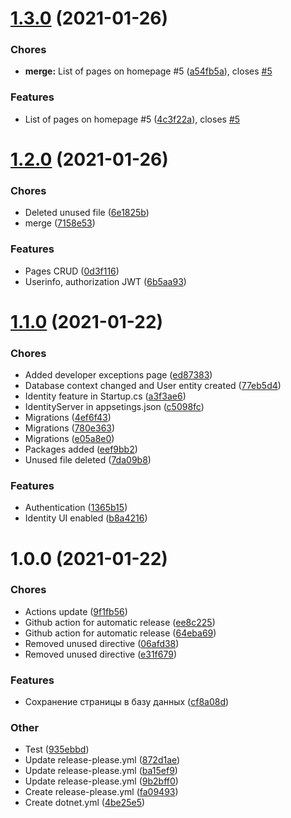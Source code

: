 # [1.3.0](https://github.com/averichev/Vera-CMS/compare/v1.2.0...v1.3.0) (2021-01-26)

### Chores

- **merge:** List of pages on homepage #5 ([a54fb5a](https://github.com/averichev/Vera-CMS/commit/a54fb5ae61151bf947b950bc8e23f906e31b2f3e)), closes [#5](https://github.com/averichev/Vera-CMS/issues/5)

### Features

- List of pages on homepage #5 ([4c3f22a](https://github.com/averichev/Vera-CMS/commit/4c3f22af2661b790503cabe450fc8ffbd3537525)), closes [#5](https://github.com/averichev/Vera-CMS/issues/5)

# [1.2.0](https://github.com/averichev/Vera-CMS/compare/v1.1.0...v1.2.0) (2021-01-26)

### Chores

- Deleted unused file ([6e1825b](https://github.com/averichev/Vera-CMS/commit/6e1825ba0f072dc6e73265923033e3cc537d84f5))
- merge ([7158e53](https://github.com/averichev/Vera-CMS/commit/7158e535270078cc5bf081ebf2acb2016f779978))

### Features

- Pages CRUD ([0d3f116](https://github.com/averichev/Vera-CMS/commit/0d3f1162c21b0093d7c8c09f5cc8ca5c68c72a21))
- Userinfo, authorization JWT ([6b5aa93](https://github.com/averichev/Vera-CMS/commit/6b5aa93c5faee3f35c330a8b9dae116cdeca80d6))

# [1.1.0](https://github.com/averichev/Vera-CMS/compare/v1.0.0...v1.1.0) (2021-01-22)

### Chores

- Added developer exceptions page ([ed87383](https://github.com/averichev/Vera-CMS/commit/ed873835881d6b37a9449c6f9954b9a693661482))
- Database context changed and User entity created ([77eb5d4](https://github.com/averichev/Vera-CMS/commit/77eb5d49dac427be8f4cc469cd4d794cdbf1d1a6))
- Identity feature in Startup.cs ([a3f3ae6](https://github.com/averichev/Vera-CMS/commit/a3f3ae663b4258aaf085d17b1205b92812f40f24))
- IdentityServer in appsetings.json ([c5098fc](https://github.com/averichev/Vera-CMS/commit/c5098fc1a0e02185eaa95455ed4ac36c57466940))
- Migrations ([4ef6f43](https://github.com/averichev/Vera-CMS/commit/4ef6f4340ff59be952bc6305c75535db726e456f))
- Migrations ([780e363](https://github.com/averichev/Vera-CMS/commit/780e363972deacc6cfab27fd5e295ff92d6591ff))
- Migrations ([e05a8e0](https://github.com/averichev/Vera-CMS/commit/e05a8e0fd350cfb36b78c4def47f8aaa11ae4d8c))
- Packages added ([eef9bb2](https://github.com/averichev/Vera-CMS/commit/eef9bb2ebf7e56b3be0f10b15a1e72fbfdb57587))
- Unused file deleted ([7da09b8](https://github.com/averichev/Vera-CMS/commit/7da09b8bb593a08b7c4f5d329c0333d2333af2b7))

### Features

- Authentication ([1365b15](https://github.com/averichev/Vera-CMS/commit/1365b151259c4f3f1cd19ce6601b87a23c669f81))
- Identity UI enabled ([b8a4216](https://github.com/averichev/Vera-CMS/commit/b8a421624f6ad98e961e693a53c4dd4608b244ab))

# 1.0.0 (2021-01-22)

### Chores

- Actions update ([9f1fb56](https://github.com/averichev/Vera-CMS/commit/9f1fb564cf9a0cf70fdeb1a8dd5a0af5b9fc2a7d))
- Github action for automatic release ([ee8c225](https://github.com/averichev/Vera-CMS/commit/ee8c225ceafcfe7416f1b379fb2eeaf66e15c808))
- Github action for automatic release ([64eba69](https://github.com/averichev/Vera-CMS/commit/64eba690e43dc8c540725ed09da0471768140492))
- Removed unused directive ([06afd38](https://github.com/averichev/Vera-CMS/commit/06afd380028c57182a3c1664d190417469f40e68))
- Removed unused directive ([e31f679](https://github.com/averichev/Vera-CMS/commit/e31f6798db9a4c4a95a308d2ae9ed29031de86e7))

### Features

- Сохранение страницы в базу данных ([cf8a08d](https://github.com/averichev/Vera-CMS/commit/cf8a08d029ac3810b72a83e1eff0750bd7140a3e))

### Other

- Test ([935ebbd](https://github.com/averichev/Vera-CMS/commit/935ebbd0151729a2ed5f6db1c9b678962fbdd305))
- Update release-please.yml ([872d1ae](https://github.com/averichev/Vera-CMS/commit/872d1ae0969a08c6b3fbe99d8c886419ca0fca8d))
- Update release-please.yml ([ba15ef9](https://github.com/averichev/Vera-CMS/commit/ba15ef93a539bb3daa86509e290e62cb4237c89c))
- Update release-please.yml ([9b2bff0](https://github.com/averichev/Vera-CMS/commit/9b2bff04bda63ff097571ac6aa6907ae1ff0c070))
- Create release-please.yml ([fa09493](https://github.com/averichev/Vera-CMS/commit/fa094936b586af5f713600732105648b50de553d))
- Create dotnet.yml ([4be25e5](https://github.com/averichev/Vera-CMS/commit/4be25e55b447050582ba6ad99fcd72ea79882d18))
